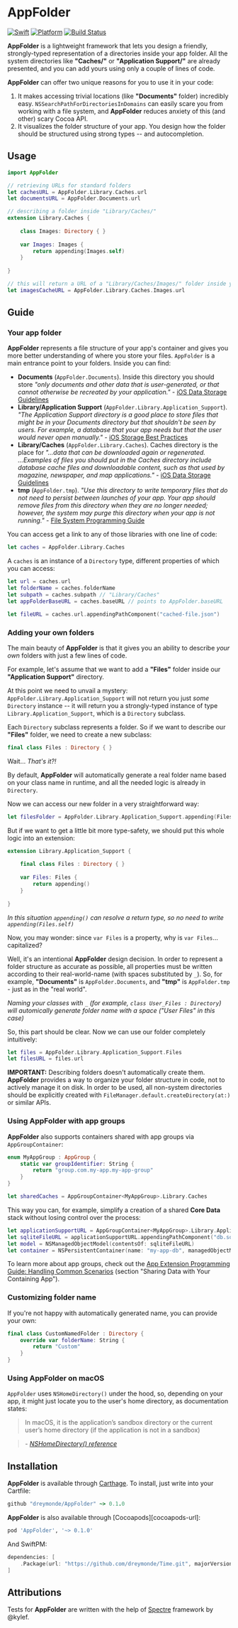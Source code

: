 # AppFolder

[![Swift][swift-badge]][swift-url]
[![Platform][platform-badge]][platform-url]
[![Build Status](https://travis-ci.org/dreymonde/AppFolder.svg?branch=master)](https://travis-ci.org/dreymonde/AppFolder)

**AppFolder** is a lightweight framework that lets you design a friendly, strongly-typed representation of a directories inside your app folder. All the system directories like **"Caches/"** or 
**"Application Support/"** are already presented, and you can add yours using only a couple of lines of code.

**AppFolder** can offer two unique reasons for you to use it in your code:

1. It makes accessing trivial locations (like **"Documents"** folder) incredibly easy. `NSSearchPathForDirectoriesInDomains` can easily scare you from working with a file system, and **AppFolder** reduces anxiety of this (and other) scary Cocoa API.
2. It visualizes the folder structure of your app. You design how the folder should be structured using strong types -- and autocompletion.

## Usage

```swift
import AppFolder

// retrieving URLs for standard folders
let cachesURL = AppFolder.Library.Caches.url
let documentsURL = AppFolder.Documents.url

// describing a folder inside "Library/Caches/"
extension Library.Caches {
    
    class Images: Directory { }
    
    var Images: Images {
        return appending(Images.self)
    }
    
}

// this will return a URL of a "Library/Caches/Images/" folder inside your app container
let imagesCacheURL = AppFolder.Library.Caches.Images.url
```

## Guide

### Your app folder

**AppFolder** represents a file structure of your app's container and gives you more better understanding of where you store your files. `AppFolder` is a main entrance point to your folders. Inside you can find:

- **Documents** (`AppFolder.Documents`). Inside this directory you should store *"only documents and other data that is user-generated, or that cannot otherwise be recreated by your application."* - [iOS Data Storage Guidelines][storage-guidelines-url]
- **Library/Application Support** (`AppFolder.Library.Application_Support`). *"The Application Support directory is a good place to store files that might be in your Documents directory but that shouldn't be seen by users. For example, a database that your app needs but that the user would never open manually."* - [iOS Storage Best Practices][storage-practices-url]
- **Library/Caches** (`AppFolder.Library.Caches`). Caches directory is the place for *"...data that can be downloaded again or regenerated. ...Examples of files you should put in the Caches directory include database cache files and downloadable content, such as that used by magazine, newspaper, and map applications."* - [iOS Data Storage Guidelines][storage-guidelines-url]
- **tmp** (`AppFolder.tmp`). *"Use this directory to write temporary files that do not need to persist between launches of your app. Your app should remove files from this directory when they are no longer needed; however, the system may purge this directory when your app is not running."* - [File System Programming Guide][fs-guide-url]

You can access get a link to any of those libraries with one line of code:

```swift
let caches = AppFolder.Library.Caches
```

A `caches` is an instance of a `Directory` type, different properties of which you can access:

```swift
let url = caches.url
let folderName = caches.folderName
let subpath = caches.subpath // "Library/Caches"
let appFolderBaseURL = caches.baseURL // points to AppFolder.baseURL

let fileURL = caches.url.appendingPathComponent("cached-file.json")
```

### Adding your own folders

The main beauty of **AppFolder** is that it gives you an ability to describe _your own_ folders with just a few lines of code.

For example, let's assume that we want to add a **"Files"** folder inside our **"Application Support"** directory.

At this point we need to unvail a mystery: `AppFolder.Library.Application_Support` will not return you just *some* `Directory` instance -- it will return you a strongly-typed instance of type `Library.Application_Support`, which is a `Directory` subclass.

Each `Directory` subclass represents a folder. So if we want to describe our **"Files"** folder, we need to create a new subclass:

```swift
final class Files : Directory { }
```

Wait... *That's it?!*

By default, **AppFolder** will automatically generate a real folder name based on your class name in runtime, and all the needed logic is already in `Directory`.

Now we can access our new folder in a very straightforward way:

```swift
let filesFolder = AppFolder.Library.Application_Support.appending(Files.self)
```

But if we want to get a little bit more type-safety, we should put this whole logic into an extension:

```swift
extension Library.Application_Support {
    
    final class Files : Directory { }
    
    var Files: Files {
        return appending()
    }
    
}
```

*In this situation `appending()` can resolve a return type, so no need to write `appending(Files.self)`*

Now, you may wonder: since `var Files` is a property, why is `var Files`... capitalized?

Well, it's an intentional **AppFolder** design decision. In order to represent a folder structure as accurate as possible, all properties must be written according to their real-world-name (with spaces substituted by `_`). So, for example, **"Documents"** is `AppFolder.Documents`, and **"tmp"** is `AppFolder.tmp` - just as in the "real world".

*Naming your classes with `_` (for example, `class User_Files : Directory`) will automically generate folder name with a space ("User Files" in this case)*

So, this part should be clear. Now we can use our folder completely intuitively:

```swift
let files = AppFolder.Library.Application_Support.Files
let filesURL = files.url
```

**IMPORTANT:** Describing folders doesn't automatically create them. **AppFolder** provides a way to organize your folder structure in code, not to actively manage it on disk. In order to be used, all non-system directories should be explicitly created with `FileManager.default.createDirectory(at:)` or similar APIs.

### Using AppFolder with app groups

**AppFolder** also supports containers shared with app groups via `AppGroupContainer`:

```swift
enum MyAppGroup : AppGroup {
    static var groupIdentifier: String {
        return "group.com.my-app.my-app-group"
    }
}

let sharedCaches = AppGroupContainer<MyAppGroup>.Library.Caches
```

This way you can, for example, simplify a creation of a shared **Core Data** stack without losing control over the process:

```swift
let applicationSupportURL = AppGroupContainer<MyAppGroup>.Library.Application_Support.url
let sqliteFileURL = applicationSupportURL.appendingPathComponent("db.sql")
let model = NSManagedObjectModel(contentsOf: sqliteFileURL)
let container = NSPersistentContainer(name: "my-app-db", managedObjectModel: model!)
```

To learn more about app groups, check out the [App Extension Programming Guide: Handling Common Scenarios](https://developer.apple.com/library/content/documentation/General/Conceptual/ExtensibilityPG/ExtensionScenarios.html) (section "Sharing Data with Your Containing App").

### Customizing folder name

If you're not happy with automatically generated name, you can provide your own:

```swift
final class CustomNamedFolder : Directory {
    override var folderName: String {
        return "Custom"
    }
}
```

### Using AppFolder on macOS

`AppFolder` uses `NSHomeDirectory()` under the hood, so, depending on your app, it might just locate you to the user's home directory, as documentation states:

> In macOS, it is the application’s sandbox directory or the current user’s home directory (if the application is not in a sandbox)

> *- [NSHomeDirectory() reference](https://developer.apple.com/documentation/foundation/1413045-nshomedirectory)*

## Installation

**AppFolder** is available through [Carthage][carthage-url]. To install, just write into your Cartfile:

```ruby
github "dreymonde/AppFolder" ~> 0.1.0
```

**AppFolder** is also available through [Cocoapods][cocoapods-url]:

```ruby
pod 'AppFolder', '~> 0.1.0'
```

And SwiftPM:

```swift
dependencies: [
    .Package(url: "https://github.com/dreymonde/Time.git", majorVersion: 0, minor: 2),
]
```

## Attributions

Tests for **AppFolder** are written with the help of [Spectre](https://github.com/kylef/Spectre) framework by @kylef.

[swift-badge]: https://img.shields.io/badge/Swift-4.0-orange.svg?style=flat
[swift-url]: https://swift.org
[platform-badge]: https://img.shields.io/badge/platform-iOS%20%7C%20macOS%20%7C%20watchOS%20%7C%20tvOS-lightgrey.svg
[platform-url]: https://developer.apple.com/swift/
[storage-guidelines-url]: https://developer.apple.com/icloud/documentation/data-storage/index.html
[storage-practices-url]: https://developer.apple.com/videos/play/fall2017/204/
[fs-guide-url]: https://developer.apple.com/library/content/documentation/FileManagement/Conceptual/FileSystemProgrammingGuide/FileSystemOverview/FileSystemOverview.html
[carthage-url]: https://github.com/Carthage/Carthage
